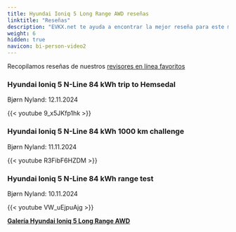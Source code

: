 ```yaml
---
title: Hyundai Ioniq 5 Long Range AWD reseñas
linktitle: "Reseñas"
description: "EVKX.net te ayuda a encontrar la mejor reseña para este modelo."
weight: 6
hidden: true
navicon: bi-person-video2
---
```

Recopilamos reseñas de nuestros [revisores en línea favoritos](../../../../../guides/evreviewers/)

<div class="container text-center shadow p-2 pe-4 mb-5 bg-body-tertiary rounded border">
<h3>Hyundai Ioniq 5 N-Line 84 kWh trip to Hemsedal</h3>
<p>Bjørn Nyland: 12.11.2024</p>

{{< youtube 9_x5JKfp1hk >}}

</div>
<div class="container text-center shadow p-2 pe-4 mb-5 bg-body-tertiary rounded border">
<h3>Hyundai Ioniq 5 N-Line 84 kWh 1000 km challenge</h3>
<p>Bjørn Nyland: 11.11.2024</p>

{{< youtube R3FibF6HZDM >}}

</div>
<div class="container text-center shadow p-2 pe-4 mb-5 bg-body-tertiary rounded border">
<h3>Hyundai Ioniq 5 N-Line 84 kWh range test</h3>
<p>Bjørn Nyland: 10.11.2024</p>

{{< youtube VW_uEjpuAjg >}}

</div>
<div class="mt-3 mb-3">
<a href="../gallery/" class="text-decoration-none text-black">
<strong><i class="bi-arrow-left"></i>Galería  </strong>
</a>
<a href="../" class="text-decoration-none text-black float-end">
<strong>Hyundai Ioniq 5 Long Range AWD <i class="bi-arrow-right"></i></strong>
</a>
</div>
